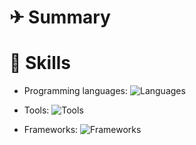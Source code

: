 # ✈ Summary



# 📜 Skills

*  Programming languages: 
![Languages](https://skillicons.dev/icons?i=js,html,css,php,java,c,c#,python)

* Tools: 
![Tools](https://skillicons.dev/icons?i=git,github,mysql,postman,laragon,xampp)

* Frameworks: 
![Frameworks](https://skillicons.dev/icons?i=react,vue,next,laravel)